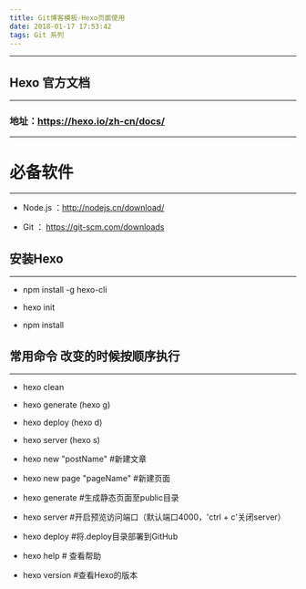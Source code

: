 ```yaml
---
title: Git博客模板-Hexo页面使用
date: 2018-01-17 17:53:42
tags: Git 系列
---
```

---
## Hexo 官方文档

---

### 地址：https://hexo.io/zh-cn/docs/

---

# 必备软件

---


* Node.js ：http://nodejs.cn/download/

* Git ： https://git-scm.com/downloads



## 安装Hexo

---



* npm install -g hexo-cli

* hexo init

* npm install 


## 常用命令 改变的时候按顺序执行

---

*  hexo clean

* hexo generate  (hexo g)

* hexo deploy (hexo d)

* hexo server (hexo s)

* hexo new "postName" #新建文章

* hexo new page "pageName" #新建页面

* hexo generate #生成静态页面至public目录

* hexo server #开启预览访问端口（默认端口4000，'ctrl + c'关闭server）

* hexo deploy #将.deploy目录部署到GitHub

* hexo help # 查看帮助

* hexo version #查看Hexo的版本

